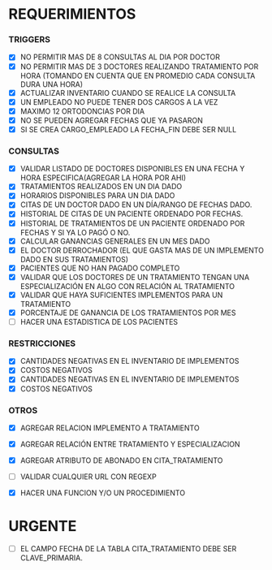 # REQUERIMIENTOS

### TRIGGERS
- [x]	NO PERMITIR MAS DE 8 CONSULTAS AL DIA POR DOCTOR
- [x]	NO PERMITIR MAS DE 3 DOCTORES REALIZANDO TRATAMIENTO POR HORA (TOMANDO EN CUENTA
	QUE EN PROMEDIO CADA CONSULTA DURA UNA HORA)
- [x]	ACTUALIZAR INVENTARIO  CUANDO SE REALICE LA CONSULTA
- [x]	UN EMPLEADO NO PUEDE TENER DOS CARGOS A LA VEZ
- [x]	MAXIMO 12 ORTODONCIAS POR DIA
- [x]	NO SE PUEDEN AGREGAR FECHAS QUE YA PASARON
- [x]	SI SE CREA CARGO_EMPLEADO LA FECHA_FIN DEBE SER NULL

### CONSULTAS
- [x]	VALIDAR LISTADO DE DOCTORES DISPONIBLES EN UNA FECHA Y HORA ESPECIFICA(AGREGAR LA HORA POR AHI)
- [x]	TRATAMIENTOS REALIZADOS EN UN DIA DADO
- [x]	HORARIOS DISPONIBLES PARA UN DIA DADO
- [x] CITAS DE UN DOCTOR DADO EN UN DÍA/RANGO DE FECHAS DADO.
- [x] HISTORIAL DE CITAS DE UN PACIENTE ORDENADO POR FECHAS.
- [x] HISTORIAL DE TRATAMIENTOS DE UN PACIENTE ORDENADO POR FECHAS Y SI YA LO PAGÓ O NO.
- [x]	CALCULAR GANANCIAS GENERALES EN UN MES DADO
- [x]	EL DOCTOR DERROCHADOR (EL QUE GASTA MAS DE UN IMPLEMENTO DADO EN SUS TRATAMIENTOS)
- [x]	PACIENTES QUE NO HAN PAGADO COMPLETO
- [x]	VALIDAR QUE LOS DOCTORES DE UN TRATAMIENTO TENGAN UNA ESPECIALIZACIÓN EN ALGO CON RELACIÓN AL TRATAMIENTO
- [x]	VALIDAR QUE HAYA SUFICIENTES IMPLEMENTOS PARA UN TRATAMIENTO
- [x]	PORCENTAJE DE GANANCIA DE LOS TRATAMIENTOS POR MES
- [ ]	HACER UNA ESTADISTICA DE LOS PACIENTES

### RESTRICCIONES
- [x]	CANTIDADES NEGATIVAS EN EL INVENTARIO DE IMPLEMENTOS
- [x]	COSTOS NEGATIVOS
- [x]	CANTIDADES NEGATIVAS EN EL INVENTARIO DE IMPLEMENTOS
- [x]	COSTOS NEGATIVOS

### OTROS
- [x]	AGREGAR RELACION IMPLEMENTO A TRATAMIENTO
- [x]	AGREGAR RELACIÓN ENTRE TRATAMIENTO Y ESPECIALIZACION
- [x]	AGREGAR ATRIBUTO DE ABONADO EN CITA_TRATAMIENTO
- [ ]	VALIDAR CUALQUIER URL CON REGEXP
- [x]	HACER UNA FUNCION Y/O UN PROCEDIMIENTO



# URGENTE
- [ ] EL CAMPO FECHA DE LA TABLA CITA_TRATAMIENTO DEBE SER CLAVE_PRIMARIA.
